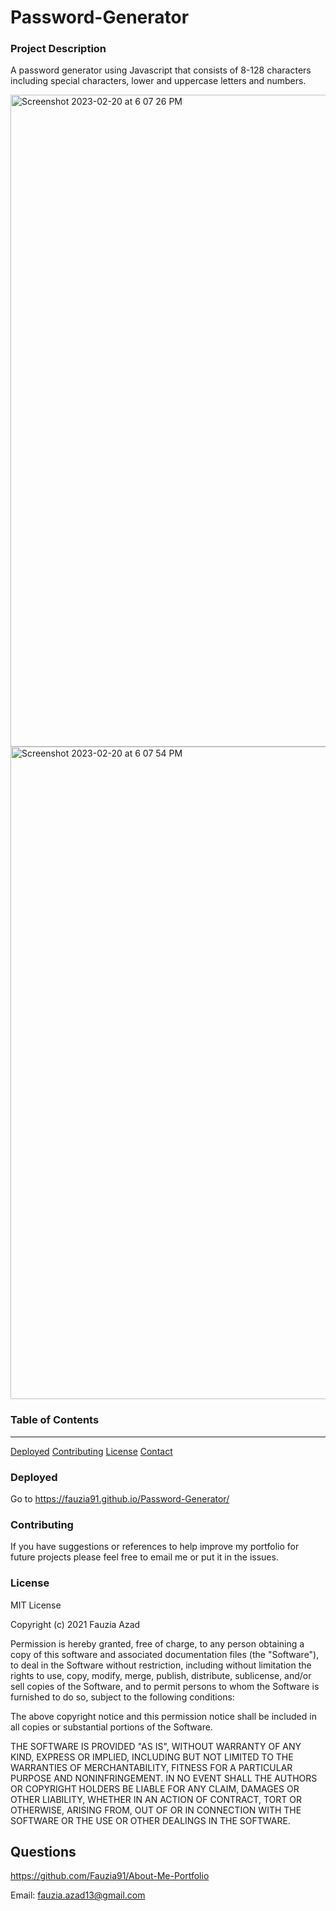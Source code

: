 # Password-Generator

### Project Description

A password generator using Javascript that consists of 8-128 characters including special characters, lower and uppercase letters and numbers.

<img width="1043" alt="Screenshot 2023-02-20 at 6 07 26 PM" src="https://user-images.githubusercontent.com/123041731/220212023-826b773d-147f-4af4-89a6-7f184e69e0e6.png">

<img width="1044" alt="Screenshot 2023-02-20 at 6 07 54 PM" src="https://user-images.githubusercontent.com/123041731/220211427-3b4628b0-2526-4e0e-999e-24d6edff751d.png">
    

### Table of Contents
***

[Deployed](#deployed)
[Contributing](#contributing)
[License](#license)
[Contact](#contact) 

### Deployed

Go to https://fauzia91.github.io/Password-Generator/


### Contributing

If you have suggestions or references to help improve my portfolio for future projects please feel free to email me or put it in the issues.  

### License

MIT License

Copyright (c) 2021 Fauzia Azad

Permission is hereby granted, free of charge, to any person obtaining a copy
of this software and associated documentation files (the "Software"), to deal
in the Software without restriction, including without limitation the rights
to use, copy, modify, merge, publish, distribute, sublicense, and/or sell
copies of the Software, and to permit persons to whom the Software is
furnished to do so, subject to the following conditions:

The above copyright notice and this permission notice shall be included in all
copies or substantial portions of the Software.

THE SOFTWARE IS PROVIDED "AS IS", WITHOUT WARRANTY OF ANY KIND, EXPRESS OR
IMPLIED, INCLUDING BUT NOT LIMITED TO THE WARRANTIES OF MERCHANTABILITY,
FITNESS FOR A PARTICULAR PURPOSE AND NONINFRINGEMENT. IN NO EVENT SHALL THE
AUTHORS OR COPYRIGHT HOLDERS BE LIABLE FOR ANY CLAIM, DAMAGES OR OTHER
LIABILITY, WHETHER IN AN ACTION OF CONTRACT, TORT OR OTHERWISE, ARISING FROM,
OUT OF OR IN CONNECTION WITH THE SOFTWARE OR THE USE OR OTHER DEALINGS IN THE
SOFTWARE.

## Questions

https://github.com/Fauzia91/About-Me-Portfolio

Email: fauzia.azad13@gmail.com
